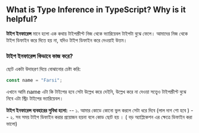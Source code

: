 ## What is Type Inference in TypeScript? Why is it helpful?

**টাইপ ইনফারেন্স** মানে হলো এক কথায় টাইপস্ক্রীপ্ট নিজ থেকে ভ্যারিয়েবল টাইপটা বুঝে ফেলে। আমাদের নিজ থেকে টাইপ ডিফাইন করে দিতে হয় না, যদিও টাইপ ডিফাইন করে দেওয়াই উত্তম।

### টাইপ ইনফারেন্স কিভাবে কাজ করে?  
ছোট একটা উদাহরণ দিয়ে বোঝানোর চেষ্টা করি:

```ts
const name = "Farsi";
```
এখানে আমি name এটা কি টাইপের হবে সেটা উল্লেখ করে দেইনি, উল্লেখ করে না দেওয়া সত্ত্বেও টাইপস্ক্রীপ্ট বুঝে নিবে এটা স্ট্রিং টাইপের ভ্যারিয়েবল।

**টাইপ ইনফারেন্স ব্যবহারের সুবিধা হলো:**
-- ১. আমার কোডে কোনো ভুল করলে সেটা ধরে দিবে (লাল দাগ শো হবে )
-- ২. সব সময় টাইপ ডিফাইন করার প্রয়োজন হয়না বলে কোড ছোট হয় । ( বড় অ্যাপ্লিকেশন এর ক্ষেত্রে ডিফাইন করা ভালো)
